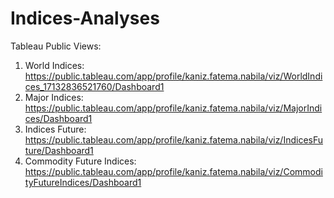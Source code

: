# Indices-Analyses

Tableau Public Views:
1. World Indices: https://public.tableau.com/app/profile/kaniz.fatema.nabila/viz/WorldIndices_17132836521760/Dashboard1
2. Major Indices: https://public.tableau.com/app/profile/kaniz.fatema.nabila/viz/MajorIndices/Dashboard1
3. Indices Future: https://public.tableau.com/app/profile/kaniz.fatema.nabila/viz/IndicesFuture/Dashboard1
4. Commodity Future Indices: https://public.tableau.com/app/profile/kaniz.fatema.nabila/viz/CommodityFutureIndices/Dashboard1
